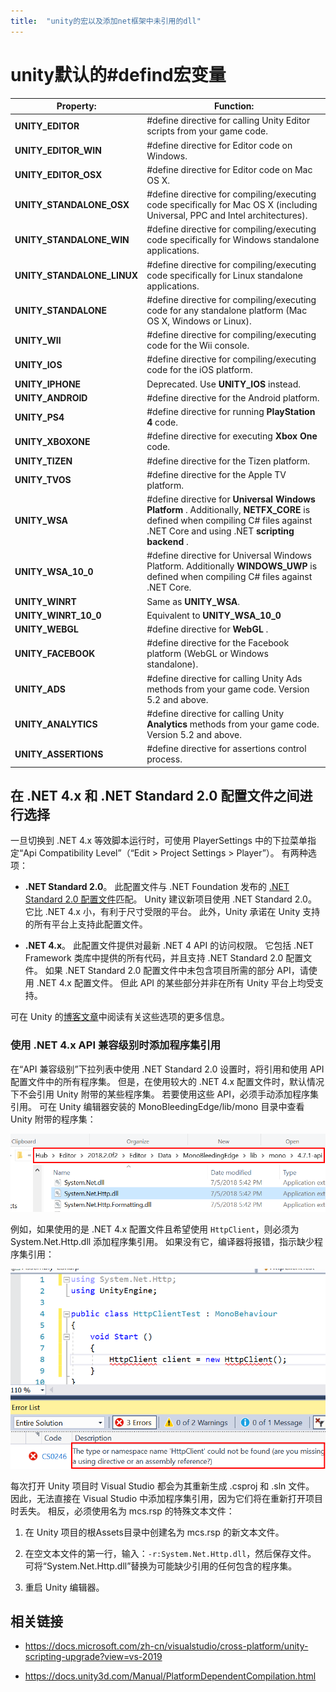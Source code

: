 ```yaml
---
title:  "unity的宏以及添加net框架中未引用的dll"
---
```


# unity默认的#defind宏变量

|**Property:**|**Function:**|
|-|-|
|**UNITY_EDITOR**|\#define directive for calling Unity Editor scripts from your game code.|
|**UNITY_EDITOR_WIN**|\#define directive for Editor code on Windows.|
|**UNITY_EDITOR_OSX**|\#define directive for Editor code on Mac OS X.|
|**UNITY_STANDALONE_OSX**|\#define directive for compiling/executing code specifically for Mac OS X (including Universal, PPC and Intel architectures).|
|**UNITY_STANDALONE_WIN**|\#define directive for compiling/executing code specifically for Windows standalone applications.|
|**UNITY_STANDALONE_LINUX**|\#define directive for compiling/executing code specifically for Linux standalone applications.|
|**UNITY_STANDALONE**|\#define directive for compiling/executing code for any standalone platform (Mac OS X, Windows or Linux).|
|**UNITY_WII**|\#define directive for compiling/executing code for the Wii console.|
|**UNITY_IOS**|\#define directive for compiling/executing code for the iOS platform.|
|**UNITY_IPHONE**|Deprecated. Use **UNITY_IOS** instead.|
|**UNITY_ANDROID**|\#define directive for the Android platform.|
|**UNITY_PS4**|\#define directive for running **PlayStation 4**  code.|
|**UNITY_XBOXONE**|\#define directive for executing **Xbox One**  code.|
|**UNITY_TIZEN**|\#define directive for the Tizen platform.|
|**UNITY_TVOS**|\#define directive for the Apple TV platform.|
|**UNITY_WSA**|\#define directive for **Universal Windows Platform** . Additionally, **NETFX_CORE** is defined when compiling C# files against .NET Core and using .NET **scripting backend** .|
|**UNITY_WSA_10_0**|\#define directive for Universal Windows Platform. Additionally **WINDOWS_UWP** is defined when compiling C# files against .NET Core.|
|**UNITY_WINRT**|Same as **UNITY_WSA**.|
|**UNITY_WINRT_10_0**|Equivalent to **UNITY_WSA_10_0**|
|**UNITY_WEBGL**|\#define directive for **WebGL** .|
|**UNITY_FACEBOOK**|\#define directive for the Facebook platform (WebGL or Windows standalone).|
|**UNITY_ADS**|\#define directive for calling Unity Ads methods from your game code. Version 5.2 and above.|
|**UNITY_ANALYTICS**|\#define directive for calling Unity **Analytics**  methods from your game code. Version 5.2 and above.|
|**UNITY_ASSERTIONS**|\#define directive for assertions control process.|

## 在 .NET 4.x 和 .NET Standard 2.0 配置文件之间进行选择

一旦切换到 .NET 4.x 等效脚本运行时，可使用 PlayerSettings 中的下拉菜单指定“Api Compatibility Level”（“Edit > Project Settings > Player”）。 有两种选项：

- **.NET Standard 2.0**。 此配置文件与 .NET Foundation 发布的 [.NET Standard 2.0 配置文件](https://github.com/dotnet/standard/blob/master/docs/versions/netstandard2.0.md)匹配。 Unity 建议新项目使用 .NET Standard 2.0。 它比 .NET 4.x 小，有利于尺寸受限的平台。 此外，Unity 承诺在 Unity 支持的所有平台上支持此配置文件。

- **.NET 4.x**。 此配置文件提供对最新 .NET 4 API 的访问权限。 它包括 .NET Framework 类库中提供的所有代码，并且支持 .NET Standard 2.0 配置文件。 如果 .NET Standard 2.0 配置文件中未包含项目所需的部分 API，请使用 .NET 4.x 配置文件。 但此 API 的某些部分并非在所有 Unity 平台上均受支持。

可在 Unity 的[博客文章](https://blogs.unity3d.com/2018/03/28/updated-scripting-runtime-in-unity-2018-1-what-does-the-future-hold/)中阅读有关这些选项的更多信息。

### 使用 .NET 4.x API 兼容级别时添加程序集引用

在“API 兼容级别”下拉列表中使用 .NET Standard 2.0 设置时，将引用和使用 API 配置文件中的所有程序集。 但是，在使用较大的 .NET 4.x 配置文件时，默认情况下不会引用 Unity 附带的某些程序集。 若要使用这些 API，必须手动添加程序集引用。 可在 Unity 编辑器安装的 MonoBleedingEdge/lib/mono 目录中查看 Unity 附带的程序集：

![MonoBleedingEdge 目录](../../public/images/2019-09-02-unity-reference-dll/vstu_monobleedingedge.png)

例如，如果使用的是 .NET 4.x 配置文件且希望使用 `HttpClient`，则必须为 System.Net.Http.dll 添加程序集引用。 如果没有它，编译器将报错，指示缺少程序集引用：

![缺少程序集引用](../../public/images/2019-09-02-unity-reference-dll/vstu_missing-reference.png)

每次打开 Unity 项目时 Visual Studio 都会为其重新生成 .csproj 和 .sln 文件。 因此，无法直接在 Visual Studio 中添加程序集引用，因为它们将在重新打开项目时丢失。 相反，必须使用名为 mcs.rsp 的特殊文本文件：

1. 在 Unity 项目的根Assets目录中创建名为 mcs.rsp 的新文本文件。

2. 在空文本文件的第一行，输入：`-r:System.Net.Http.dll`，然后保存文件。 可将“System.Net.Http.dll”替换为可能缺少引用的任何包含的程序集。

3. 重启 Unity 编辑器。

## 相关链接

- <https://docs.microsoft.com/zh-cn/visualstudio/cross-platform/unity-scripting-upgrade?view=vs-2019>

- <https://docs.unity3d.com/Manual/PlatformDependentCompilation.html>
